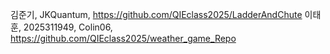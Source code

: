 김준기, JKQuantum, https://github.com/QIEclass2025/LadderAndChute
이태훈, 2025311949, Colin06, https://github.com/QIEclass2025/weather_game_Repo